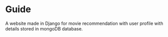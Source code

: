 # Guide
A website made in Django for movie recommendation with user profile with details stored in mongoDB database.

